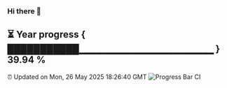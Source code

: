 ### Hi there 👋
⏳ Year progress { ███████████▁▁▁▁▁▁▁▁▁▁▁▁▁▁▁▁▁▁▁ } 39.94 %
---
⏰ Updated on Mon, 26 May 2025 18:26:40 GMT
![Progress Bar CI](https://github.com/liununu/liununu/workflows/Progress%20Bar%20CI/badge.svg)

